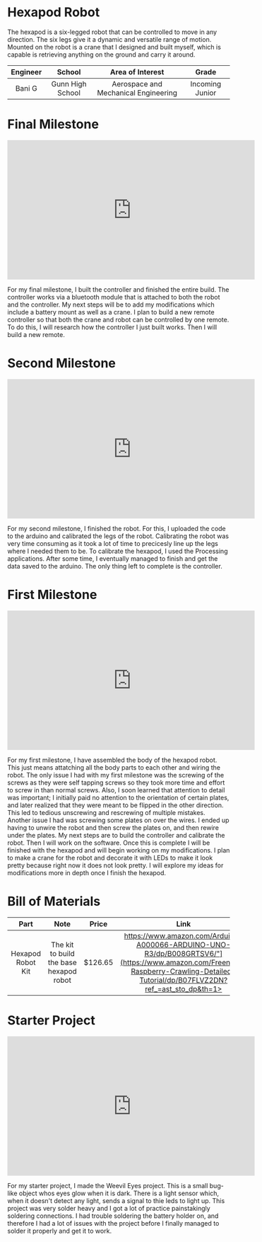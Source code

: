 # Hexapod Robot
The hexapod is a six-legged robot that can be controlled to move in any direction. The six legs give it a dynamic and versatile range of motion. Mounted on the robot is a crane that I designed and built myself, which is capable is retrieving anything on the ground and carry it around.

| **Engineer** | **School** | **Area of Interest** | **Grade** |
|:--:|:--:|:--:|:--:|
| Bani G | Gunn High School | Aerospace and Mechanical Engineering | Incoming Junior

<!--- **Replace the BlueStamp logo below with an image of yourself and your completed project. Follow the guide [here](https://tomcam.github.io/least-github-pages/adding-images-github-pages-site.html) if you need help.**

![Headstone Image](logo.svg)
  
# Modifications

<iframe width="560" height="315" src="https://www.youtube.com/embed/G1wfri5acvk?si=vUckQLzvb-4nGpFE" title="YouTube video player" frameborder="0" allow="accelerometer; autoplay; clipboard-write; encrypted-media; gyroscope; picture-in-picture; web-share" referrerpolicy="strict-origin-when-cross-origin" allowfullscreen></iframe>

Description
-->

# Final Milestone

<iframe width="560" height="315" src="https://www.youtube.com/embed/G1wfri5acvk?si=vUckQLzvb-4nGpFE" title="YouTube video player" frameborder="0" allow="accelerometer; autoplay; clipboard-write; encrypted-media; gyroscope; picture-in-picture; web-share" referrerpolicy="strict-origin-when-cross-origin" allowfullscreen></iframe>

For my final milestone, I built the controller and finished the entire build. The controller works via a bluetooth module that is attached to both the robot and the controller. My next steps will be to add my modifications which include a battery mount as well as a crane. I plan to build a new remote controller so that both the crane and robot can be controlled by one remote. To do this, I will research how the controller I just built works. Then I will build a new remote.

# Second Milestone

<iframe width="560" height="315" src="https://www.youtube.com/embed/opUCqyP4YVc?si=gO0VVhvIhBX_aKKY" title="YouTube video player" frameborder="0" allow="accelerometer; autoplay; clipboard-write; encrypted-media; gyroscope; picture-in-picture; web-share" referrerpolicy="strict-origin-when-cross-origin" allowfullscreen></iframe>

For my second milestone, I finished the robot. For this, I uploaded the code to the arduino and calibrated the legs of the robot. Calibrating the robot was very time consuming as it took a lot of time to precicesly line up the legs where I needed them to be. To calibrate the hexapod, I used the Processing applications. After some time, I eventually managed to finish and get the data saved to the arduino. The only thing left to complete is the controller.

# First Milestone

<iframe width="560" height="315" src="https://www.youtube.com/embed/rit9lxJYW2E?si=OV__sKkzZn4NqmJ_" title="YouTube video player" frameborder="0" allow="accelerometer; autoplay; clipboard-write; encrypted-media; gyroscope; picture-in-picture; web-share" referrerpolicy="strict-origin-when-cross-origin" allowfullscreen></iframe>

For my first milestone, I have assembled the body of the hexapod robot. This just means attatching all the body parts to each other and wiring the robot. The only issue I had with my first milestone was the screwing of the screws as they were self tapping screws so they took more time and effort to screw in than normal screws. Also, I soon learned that attention to detail was important; I initially paid no attention to the orientation of certain plates, and later realized that they were meant to be flipped in the other direction. This led to tedious unscrewing and rescrewing of multiple mistakes. Another issue I had was screwing some plates on over the wires. I ended up having to unwire the robot and then screw the plates on, and then rewire under the plates.
My next steps are to build the controller and calibrate the robot. Then I will work on the software. Once this is complete I will be finished with the hexapod and will begin working on my modifications. I plan to make a crane for the robot and decorate it with LEDs to make it look pretty because right now it does not look pretty. I will explore my ideas for modifications more in depth once I finish the hexapod.

<!-- # Schematics 
Here's where you'll put images of your schematics. [Tinkercad](https://www.tinkercad.com/blog/official-guide-to-tinkercad-circuits) and [Fritzing](https://fritzing.org/learning/) are both great resoruces to create professional schematic diagrams, though BSE recommends Tinkercad becuase it can be done easily and for free in the browser. 

# Code
Here's where you'll put your code. The syntax below places it into a block of code. Follow the guide [here]([url](https://www.markdownguide.org/extended-syntax/)) to learn how to customize it to your project needs. 

```c++
void setup() {
  // put your setup code here, to run once:
  Serial.begin(9600);
  Serial.println("Hello World!");
}

void loop() {
  // put your main code here, to run repeatedly:

}
```
-->
# Bill of Materials

| **Part** | **Note** | **Price** | **Link** |
|:--:|:--:|:--:|:--:|
| Hexapod Robot Kit | The kit to build the base hexapod robot | $126.65 |https://www.amazon.com/Arduino-A000066-ARDUINO-UNO-R3/dp/B008GRTSV6/"](https://www.amazon.com/Freenove-Raspberry-Crawling-Detailed-Tutorial/dp/B07FLVZ2DN?ref_=ast_sto_dp&th=1>|
<!--
| Item Name | What the item is used for | $Price | <a href="https://www.amazon.com/Arduino-A000066-ARDUINO-UNO-R3/dp/B008GRTSV6/"> Link </a> |
| Item Name | What the item is used for | $Price | <a href="https://www.amazon.com/Arduino-A000066-ARDUINO-UNO-R3/dp/B008GRTSV6/"> Link </a> |
-->

# Starter Project

<iframe width="560" height="315" src="https://www.youtube.com/embed/oBlrQPlmvdY?si=uAyb_n-3glpYcsWq" title="YouTube video player" frameborder="0" allow="accelerometer; autoplay; clipboard-write; encrypted-media; gyroscope; picture-in-picture; web-share" referrerpolicy="strict-origin-when-cross-origin" allowfullscreen></iframe>

For my starter project, I made the Weevil Eyes project. This is a small bug-like object whos eyes glow when it is dark. There is a light sensor which, when it doesn't detect any light, sends a signal to thie leds to light up. This project was very solder heavy and I got a lot of practice painstakingly soldering connections. I had trouble soldering the battery holder on, and therefore I had a lot of issues with the project before I finally managed to solder it properly and get it to work.
